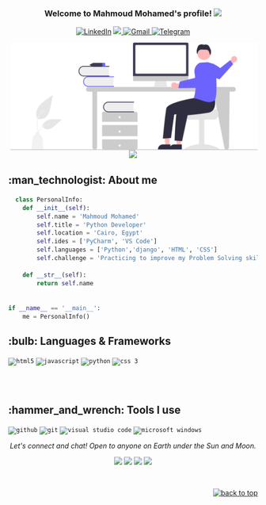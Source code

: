<h3 align="center">
  Welcome to Mahmoud Mohamed's profile!
  <img src="https://media.giphy.com/media/hvRJCLFzcasrR4ia7z/giphy.gif" width="28">
</h3>


<!-- Social icons section -->
<p align="center">
  <a href="https://www.linkedin.com/in/mahmoud-mohamed-07b983234/"><img src="https://img.shields.io/badge/LinkedIn-%230177B5?style=flat&logo=linkedin&logoColor=white" alt="LinkedIn" title="LinkedIn"/></a>
  <a href="https://web.facebook.com/mahmoudtino22?_rdc=1&_rdr" alt="Facebook" title="Facebook" >
  <img src="https://img.shields.io/badge/Facebook-%231877F2.svg?style=falt&logo=facebook&logoColor=white"/>
</a>
  <a href="mailto:mahmoudtino24@gmail.com" alt="Gmail">
     <img alt="Gmail" src="https://img.shields.io/badge/Gmail-%230177B5?style=flat&logo=gmail&logoColor=white" />
  
  <a href="https://t.me/mahmoud_rezak">
    <img alt="Telegram" src="https://img.shields.io/badge/Telegram-%231877F2.svg?style=falt&logo=telegram&logoColor=white" />
</a>
</p>


  
 <img align="right" width="500" alt="" src="https://github.com/Ahmedsaed/Ahmedsaed/blob/main/undraw_hello_re_3evm.svg" />

<p align="center">
  <a href="https://github.com/DenverCoder1/readme-typing-svg"><img  src="https://readme-typing-svg.herokuapp.com?color=36BCF7FF&center=true&vCenter=true&lines=Back+end+Student;Always+Learning+new+things;Python+Developer;&center=true&width=500&height=50"></a>
</p>

<h2>:man_technologist: About me</h2>

```py
  class PersonalInfo:
    def __init__(self):
        self.name = 'Mahmoud Mohamed'
        self.title = 'Python Developer'
        self.location = 'Cairo, Egypt'
        self.ides = ['PyCharm', 'VS Code']
        self.languages = ['Python','django', 'HTML', 'CSS']
        self.challenge = 'Practicing to improve my Problem Solving skill'

    def __str__(self):
        return self.name


if __name__ == '__main__':
    me = PersonalInfo()
```
<h2>:bulb: Languages & Frameworks</h2>

<code><img title="HTML 5" alt="html5" width="40px" src="https://cdn.jsdelivr.net/gh/devicons/devicon/icons/html5/html5-original.svg" /></code>
<code><img title="JavaScript" alt="javascript" width="40px" src="https://cdn.jsdelivr.net/gh/devicons/devicon/icons/javascript/javascript-original.svg" /></code>
<code><img title="Python" alt="python" width="45px" src="https://cdn.jsdelivr.net/gh/devicons/devicon/icons/python/python-original.svg" /></code>
<code><img title="CSS 3" alt="css 3" width="40px" src="https://cdn.jsdelivr.net/gh/devicons/devicon/icons/css3/css3-original.svg" /></code>


</br></br>

<h2>:hammer_and_wrench: Tools I use</h2>
<code><img title="GitHub" alt="github" width="40px" src="https://cdn.jsdelivr.net/gh/devicons/devicon/icons/github/github-original.svg" /></code>
<code><img title="Git" alt="git" width="40px" src="https://cdn.jsdelivr.net/gh/devicons/devicon/icons/git/git-original.svg" /></code>
<code><img title="VS Code" alt="visual studio code" width="40px" src="https://cdn.jsdelivr.net/gh/devicons/devicon/icons/vscode/vscode-original.svg" /></code>
<code><img title="MS Windows" alt="microsoft windows" width="40px" src="https://cdn.jsdelivr.net/gh/devicons/devicon/icons/windows8/windows8-original.svg" /></code>
 

<p align="center">
  <i>Let's connect and chat! Open to anyone on Earth under the Sun and Moon.</i>
<p align="center">
    <a href="#" alt="Twitter"><img src="https://img.shields.io/badge/Twitter-1DA1F2?style=for-the-badge&logo=twitter&logoColor=white"></a>
    <a href="https://www.linkedin.com/in/mahmoud-mohamed-07b983234/" alt="Linkedin"><img src="https://img.shields.io/badge/LinkedIn-0077B5?style=for-the-badge&logo=linkedin&logoColor=white"></a>
    <a href="https://www.instagram.com/anamody1197/" alt="Instagram"><img src="https://img.shields.io/badge/Instagram-E4405F?style=for-the-badge&logo=instagram&logoColor=white"></a>
    <a href="https://www.facebook.com/mahmoudtino22?_rdc=1&_rdr" alt="Facebook"><img src="https://img.shields.io/badge/Facebook-1877F2?style=for-the-badge&logo=facebook&logoColor=white"></a>
   
</p> 
</p>





<br />
<p align="right"><a href="#top"><img  src="https://img.shields.io/static/v1?label&message=back+to+top&color=7E3ACE&style=flat&logo" alt="back to top" /></a></p>
